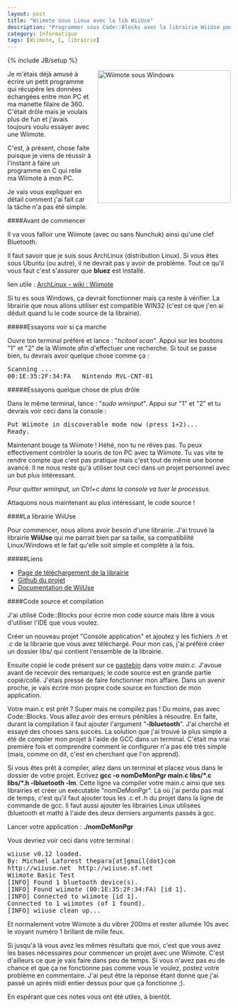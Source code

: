 ```yaml
---
layout: post
title: "Wiimote sous Linux avec la lib WiiUse"
description: "Programmer sous Code::Blocks avec la librairie WiiUse pour utiliser une Wiimote sur un ordinateur"
category: Informatique
tags: [Wiimote, C, librairie]
---
```

{% include JB/setup %}

<img src="{{BASE_PATH}}/data/wiimoteWindows.jpg" title="Wiimote sous Windows" style="width: 300px; float: right; margin-left: 15px; margin-bottom: 15px;"/>

Je m'étais déjà amusé à écrire un petit programme qui récupére les données échangées entre mon PC et ma manette filaire de 360. C'était drôle mais je voulais plus de fun et j'avais toujours voulu essayer avec une Wiimote. 

C'est, à présent, chose faite puisque je viens de réussir à l'instant à faire un programme en C qui relie ma Wiimote à mon PC. 

Je vais vous expliquer en détail comment j'ai fait car la tâche n'a pas été simple. 

<!-- break -->

####Avant de commencer

Il va vous falloir une Wiimote (avec ou sans Nunchuk) ainsi qu'une clef Bluetooth.

Il faut savoir que je suis sous ArchLinux (distribution Linux). Si vous êtes sous Ubuntu (ou autre), il ne devrait pas y avoir de problème. Tout ce qu'il vous faut c'est s'assurer que **bluez** est installé. 

lien utile : [ArchLinux - wiki : Wiimote](https://wiki.archlinux.org/index.php/Wiimote)

Si tu es sous Windows, ça devrait fonctionner mais ça reste à vérifier. La librairie que nous allons utiliser est compatible WIN32 (c'est ce que j'en ai déduit quand lu le code source de la librairie). 

#####Essayons voir si ça marche

Ouvre ton terminal préféré et lance : "*hcitool scan*". Appui sur les boutons "1" et "2" de la Wiimote afin d'effectuer une recherche. Si tout se passe bien, tu devrais avoir quelque chose comme ça :
<pre>
Scanning ...
00:1E:35:2F:34:FA	Nintendo RVL-CNT-01
</pre>

#####Essayons quelque chose de plus drôle

Dans le même terminal, lance : "*sudo wminput*". Appui sur "1" et "2" et tu devrais voir ceci dans la console :
<pre>
Put Wiimote in discoverable mode now (press 1+2)...
Ready.
</pre>


Maintenant bouge ta Wiimote ! Héhé, non tu ne rêves pas. Tu peux effectivement contrôler la souris de ton PC avec ta Wiimote. Tu vas vite te rendre compte que c'est pas pratique mais c'est tout de même une bonne avancé. Il ne nous reste qu'à utiliser tout ceci dans un projet personnel avec un but plus intéressant. 

*Pour quitter wminput, un Ctrl+c dans la console va tuer le processus.*

Attaquons nous maintenant au plus intéressant, le code source ! 

####La librairie WiiUse

Pour commencer, nous allons avoir besoin d'une librairie. J'ai trouvé la librairie **WiiUse** qui me parrait bien par sa taille, sa compatibilité Linux/Windows et le fait qu'elle soit simple et complète à la fois. 

#####Liens
* [Page de téléchargement de la librairie](http://sourceforge.net/projects/wiiuse/files/wiiuse/)
* [Github du projet](https://github.com/rpavlik/wiiuse)
* [Documentation de WiiUse](http://www.vrac.iastate.edu/vancegroup/docs/wiiuse/index.html)

####Code source et compilation

J'ai utilisé Code::Blocks pour écrire mon code source mais libre à vous d'utiliser l'IDE que vous voulez.

Créer un nouveau projet "Console application" et ajoutez y les fichiers *.h* et *.c* de la librairie que vous avez téléchargé. Pour mon cas, j'ai préféré créer un dossier libs/ qui contient l'ensemble de la librairie. 

Ensuite copié le code présent sur ce [pastebin](http://pastebin.com/57X5Dhqy) dans votre *main.c*. J'avoue avant de recevoir des remarques; le code source est en grande partie copié/collé. J'étais pressé de faire fonctionner mon affaire. Dans un avenir proche, je vais écrire mon propre code source en fonction de mon application. 

Votre main.c est prêt ? Super mais ne compilez pas ! Du moins, pas avec Code::Blocks. Vous allez avoir des erreurs pénibles à résoudre. En faite, durant la compilation il faut ajouter l'argument "**-lbluetooth**". J'ai cherché et essayé des choses sans succès. La solution que j'ai trouvé la plus simple a été de compiler mon projet à l'aide de GCC dans un terminal. C'était ma vrai première fois et comprendre comment le configurer n'a pas été très simple (mais, comme on dit, c'est en cherchant que l'on apprend). 

Si vous êtes prêt à compiler, allez dans un terminal et placez vous dans le dossier de votre projet. Ecrivez **gcc -o nomDeMonPgr main.c libs/\*.c libs/\*.h -lbluetooth -lm**. 
Cette ligne va compiler votre main.c ainsi que ses librairies et créer un exécutable "nomDeMonPgr". Là où j'ai perdu pas mal de temps, c'est qu'il faut ajouter tous les .c et .h du projet dans la ligne de commande de gcc. Il faut aussi ajouter les librairies Linux utilisées (bluetooth et math) à l'aide des deux derniers arguments passés à gcc. 

Lancer votre application : **./nomDeMonPgr**

Vous devriez voir ceci dans votre terminal : 
<pre>
wiiuse v0.12 loaded.
By: Michael Laforest thepara[at]gmail{dot}com
http://wiiuse.net  http://wiiuse.sf.net
Wiimote Basic Test
[INFO] Found 1 bluetooth device(s).
[INFO] Found wiimote (00:1E:35:2F:34:FA) [id 1].
[INFO] Connected to wiimote [id 1].
Connected to 1 wiimotes (of 1 found).
[INFO] wiiuse clean up...
</pre>
Et normalement votre Wiimote a du vibrer 200ms et rester allumée 10s avec le voyant numéro 1 brillant de mille feux. 

Si jusqu'à là vous avez les mêmes résultats que moi, c'est que vous avez les bases nécessaires pour commencer un projet avec une Wiimote. C'est d'ailleurs ce que je vais faire dans peu de temps. 
Si vous n'avez pas eu de chance et que ça ne fonctionne pas comme vous le voulez, postez votre problème en commentaire. J'ai peut être la réponse étant donné que j'ai passé un après midi entier dessus pour que ça fonctionne ;). 

En espérant que ces notes vous ont été utiles, à bientôt. 
